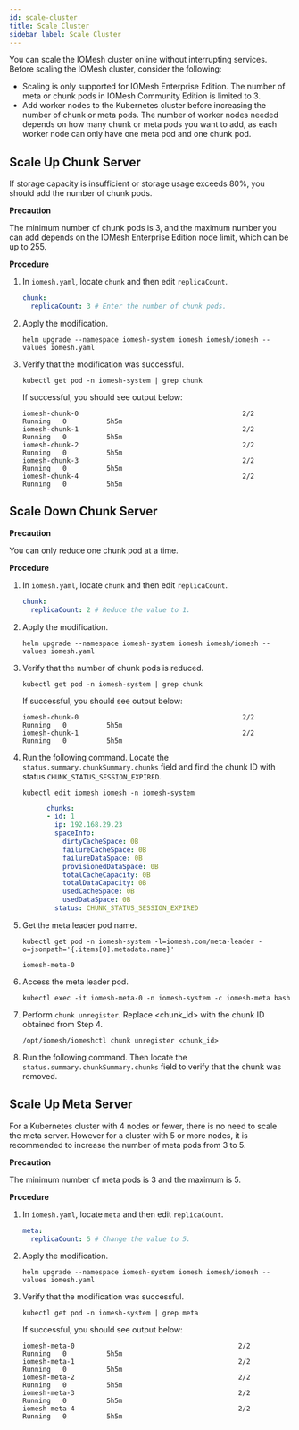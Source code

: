 ```yaml
---
id: scale-cluster
title: Scale Cluster
sidebar_label: Scale Cluster
---
```


You can scale the IOMesh cluster online without interrupting services. Before scaling the IOMesh cluster, consider the following:

- Scaling is only supported for IOMesh Enterprise Edition. The number of meta or chunk pods in IOMesh Community Edition is limited to 3.
- Add worker nodes to the Kubernetes cluster before increasing the number of chunk or meta pods. The number of worker nodes needed depends on how many chunk or meta pods you want to add, as each worker node can only have one meta pod and one chunk pod.

## Scale Up Chunk Server

If storage capacity is insufficient or storage usage exceeds 80%, you should add the number of chunk pods. 

**Precaution**

The minimum number of chunk pods is 3, and the maximum number you can add depends on the IOMesh Enterprise Edition node limit, which can be up to 255.

**Procedure**

1. In `iomesh.yaml`, locate `chunk` and then edit `replicaCount`. 
    ```yaml
    chunk:
      replicaCount: 3 # Enter the number of chunk pods.
    ```
2. Apply the modification.
    
    ```shell
    helm upgrade --namespace iomesh-system iomesh iomesh/iomesh --values iomesh.yaml
    ```
3. Verify that the modification was successful.
    
    ```shell
    kubectl get pod -n iomesh-system | grep chunk
    ```   
   
   If successful, you should see output below:
    ```output
    iomesh-chunk-0                                         2/2     Running   0          5h5m
    iomesh-chunk-1                                         2/2     Running   0          5h5m
    iomesh-chunk-2                                         2/2     Running   0          5h5m
    iomesh-chunk-3                                         2/2     Running   0          5h5m
    iomesh-chunk-4                                         2/2     Running   0          5h5m
    ```

## Scale Down Chunk Server

**Precaution**

You can only reduce one chunk pod at a time.

**Procedure**

1. In `iomesh.yaml`, locate `chunk` and then edit `replicaCount`. 
    ```yaml
    chunk:
      replicaCount: 2 # Reduce the value to 1. 
    ```
2. Apply the modification.
    
    ```shell
    helm upgrade --namespace iomesh-system iomesh iomesh/iomesh --values iomesh.yaml
    ```
3. Verify that the number of chunk pods is reduced.
    
    ```shell
    kubectl get pod -n iomesh-system | grep chunk
    ```   
    If successful, you should see output below:
    ```output
    iomesh-chunk-0                                         2/2     Running   0          5h5m
    iomesh-chunk-1                                         2/2     Running   0          5h5m
    ```
4. Run the following command. Locate the `status.summary.chunkSummary.chunks` field and find the chunk ID with status `CHUNK_STATUS_SESSION_EXPIRED`.
    ```shell
    kubectl edit iomesh iomesh -n iomesh-system
    ```
    ```yaml
          chunks:
          - id: 1
            ip: 192.168.29.23
            spaceInfo:
              dirtyCacheSpace: 0B
              failureCacheSpace: 0B
              failureDataSpace: 0B
              provisionedDataSpace: 0B
              totalCacheCapacity: 0B
              totalDataCapacity: 0B
              usedCacheSpace: 0B
              usedDataSpace: 0B
            status: CHUNK_STATUS_SESSION_EXPIRED
    ```

5. Get the meta leader pod name.
    ```shell
    kubectl get pod -n iomesh-system -l=iomesh.com/meta-leader -o=jsonpath='{.items[0].metadata.name}'
    ```
    ```output
    iomesh-meta-0
    ```

6. Access the meta leader pod.
    ```shell
    kubectl exec -it iomesh-meta-0 -n iomesh-system -c iomesh-meta bash
    ```

7. Perform `chunk unregister`. Replace <chunk_id> with the chunk ID obtained from Step 4. 
    ```
    /opt/iomesh/iomeshctl chunk unregister <chunk_id>
    ```

8. Run the following command. Then locate the `status.summary.chunkSummary.chunks` field to verify that the chunk was removed.


## Scale Up Meta Server

For a Kubernetes cluster with 4 nodes or fewer, there is no need to scale the meta server. However for a cluster with 5 or more nodes, it is recommended to increase the number of meta pods from 3 to 5.

**Precaution**

The minimum number of meta pods is 3 and the maximum is 5.

**Procedure**

1. In `iomesh.yaml`, locate `meta` and then edit `replicaCount`. 

    ```yaml
    meta:
      replicaCount: 5 # Change the value to 5.
    ```
2. Apply the modification.
    ```shell
    helm upgrade --namespace iomesh-system iomesh iomesh/iomesh --values iomesh.yaml
    ```
3. Verify that the modification was successful.

    ```shell
    kubectl get pod -n iomesh-system | grep meta
    ```

    If successful, you should see output below:
    ```output
    iomesh-meta-0                                         2/2     Running   0          5h5m
    iomesh-meta-1                                         2/2     Running   0          5h5m
    iomesh-meta-2                                         2/2     Running   0          5h5m
    iomesh-meta-3                                         2/2     Running   0          5h5m
    iomesh-meta-4                                         2/2     Running   0          5h5m
    ```

